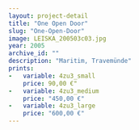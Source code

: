 ```yaml
---
layout: project-detail
title: "One Open Door"
slug: "One-Open-Door"
image: LEISKA_200503c03.jpg
year: 2005
archive_id: ""
description: "Maritim, Travemünde"
prints:
-   variable: 4zu3_small
    price: 90,00 €"
-   variable: 4zu3_medium
    price: "450,00 €"
-   variable: 4zu3_large
    price: "600,00 €"
---
```

